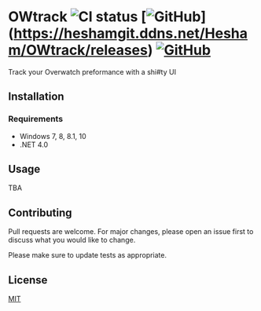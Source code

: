 # OWtrack ![CI status](https://img.shields.io/badge/build-passing-brightgreen.svg) [![GitHub](https://img.shields.io/badge/Version-1.4.1-blue.svg)] (https://heshamgit.ddns.net/Hesham/OWtrack/releases) [![GitHub](https://img.shields.io/github/license/mashape/apistatus.svg)](https://opensource.org/licenses/MIT)

 Track your Overwatch preformance with a shi#ty UI
 
## Installation

### Requirements
* Windows 7, 8, 8.1, 10
* .NET 4.0

## Usage
TBA

## Contributing
Pull requests are welcome. For major changes, please open an issue first to discuss what you would like to change.

Please make sure to update tests as appropriate.

## License
[MIT](https://choosealicense.com/licenses/mit/)